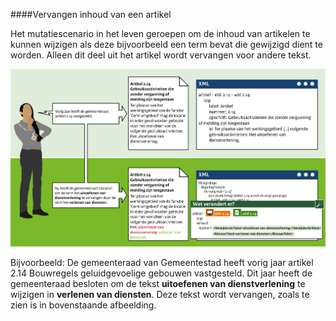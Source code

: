####Vervangen inhoud van een artikel

Het mutatiescenario in het leven geroepen om de inhoud van artikelen te kunnen wijzigen als deze bijvoorbeeld
een term bevat die gewijzigd dient te worden. Alleen dit deel uit het artikel wordt vervangen voor andere tekst.

![](media/Muteren_3A_VervangenInhoudArtikel.png)

Bijvoorbeeld: De gemeenteraad van Gemeentestad heeft vorig jaar artikel 2.14 Bouwregels geluidgevoelige gebouwen
vastgesteld. Dit jaar heeft de gemeenteraad besloten om de tekst **uitoefenen van dienstverlening** te wijzigen in
**verlenen van diensten**. Deze tekst wordt vervangen, zoals te zien is in bovenstaande afbeelding.








 
